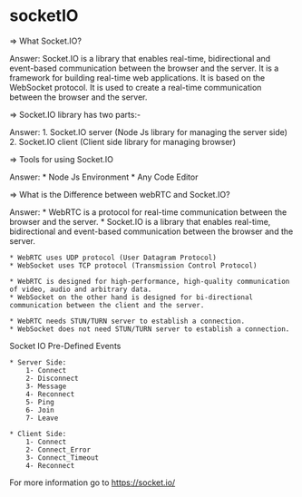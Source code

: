 # socketIO


=> What Socket.IO?

Answer: Socket.IO is a library that enables real-time, bidirectional and event-based communication between the browser and the server. It is a framework for building real-time web applications. It is based on the WebSocket protocol. It is used to create a real-time communication between the browser and the server.

=> Socket.IO library has two parts:-

Answer: 
    1. Socket.IO server (Node Js library for managing the server side)
    2. Socket.IO client (Client side library for managing browser)

=> Tools for using Socket.IO

Answer: 
    * Node Js Environment
    * Any Code Editor

=> What is the Difference between webRTC and Socket.IO?

Answer: 
    * WebRTC is a protocol for real-time communication between the browser and the server.
    * Socket.IO is a library that enables real-time, bidirectional and event-based communication between the browser and the server.

    * WebRTC uses UDP protocol (User Datagram Protocol)
    * WebSocket uses TCP protocol (Transmission Control Protocol)

    * WebRTC is designed for high-performance, high-quality communication of video, audio and arbitrary data.
    * WebSocket on the other hand is designed for bi-directional communication between the client and the server.

    * WebRTC needs STUN/TURN server to establish a connection.
    * WebSocket does not need STUN/TURN server to establish a connection.


<!-- Socket IO Pre-Defined Events -->
Socket IO Pre-Defined Events

    * Server Side:
        1- Connect
        2- Disconnect
        3- Message
        4- Reconnect
        5- Ping
        6- Join
        7- Leave

    * Client Side:
        1- Connect
        2- Connect_Error
        3- Connect_Timeout
        4- Reconnect



For more information go to https://socket.io/